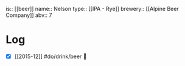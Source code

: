 is:: [[beer]]
name:: Nelson
type:: [[IPA - Rye]]
brewery:: [[Alpine Beer Company]]
abv:: 7

# Log
- [x] [[2015-12]] #do/drink/beer 🤞
